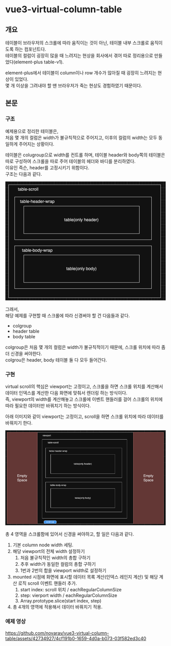# vue3-virtual-column-table

## 개요
테이블이 브라우저의 스크롤에 따라 움직이는 것이 아닌, 테이블 내부 스크롤로 움직이도록 하는 컴포넌트다.  
테이블의 컬럼이 굉장히 많을 때 느려지는 현상을 회사에서 겪어 따로 정리용으로 만들었다(element-plus table-v1).

element-plus에서 테이블이 column이나 row 개수가 많아질 때 굉장히 느려지는 현상이 있었다.  
몇 개 이상을 그려내야 할 땐 브라우저가 죽는 현상도 경험하였기 때문이다.

## 본문

### 구조
예제용으로 정리한 테이블은,  
처음 몇 개의 컬럼은 width가 불규칙적으로 주어지고, 이후의 컬럼의 width는 모두 동일하게 주어지는 상황이다.

테이블은 colugroup으로 width를 컨트롤 하며, 테이블 header와 body쪽의 테이블은 따로 구성하여 스크롤을 따로 주어 테이블의 헤더와 바디를 분리하였다.    
이유인 즉슨, header를 고정시키기 위함이다.  
구조는 다음과 같다.

![테이블_구조](./테이블_구조.png)

그래서,  
해당 예제를 구현할 때 스크롤에 따라 신경써야 할 건 다음들과 같다.
- colgroup
- header table
- body table

colgroup은 처음 몇 개의 컬럼은 width가 불규칙적이기 때문에, 스크롤 위치에 따라 좀 더 신경을 써야한다.  
colgrou은 header, body 테이블 둘 다 모두 들어간다.

### 구현
virtual scroll의 핵심은 viewport는 고정이고, 스크롤을 하면 스크롤 위치를 계산해서 데이터 인덱스를 계산한 다음 화면에 맞춰서 렌더링 하는 방식이다.  
즉, viewport의 width를 계산해놓고 스크롤에 이벤트 핸들러를 걸어 스크롤의 위치에 따라 필요한 데이터만 바꿔치기 하는 방식이다.

아래 이미지와 같이 viewport는 고정이고, scroll을 하면 스크롤 위치에 따라 데이터를 바꿔치기 한다.

![테이블_동작_원리](./테이블_동작_원리.png)

총 4 영역을 스크롤함에 있어서 신경을 써야하고, 할 일은 다음과 같다.

1. 기본 column node width 세팅.
2. 해당 viewport의 전체 width 설정하기
    1. 처음 불규칙적인 width의 총합 구하기
    2. 추후 width가 동일한 컬럼의 총합 구하기
    3. 1번과 2번의 합을 viewport width로 설정하기 
3. mounted 시점에 화면에 표시할 데이터 목록 계산(인덱스 레인지 계산) 및 해당 계산 로직 scroll 이벤트 핸들러 추가.
    1. start index: scroll 위치 / eachRegularColumnSize
    2. step: vierport width / eachRegularColumnSize
    3. Array.prototype.slice(start index, step)
4. 총 4개의 영역에 적용해서 데이터 바꿔치기 적용.

### 예제 영상

https://github.com/novaray/vue3-virtual-column-table/assets/42734927/4cf191b0-1659-4d0a-b073-03f582ed3c40


